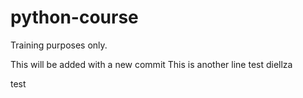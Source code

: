 # python-course
Training purposes only.

This will be added with  a new commit
This is another line
test 
diellza


test

